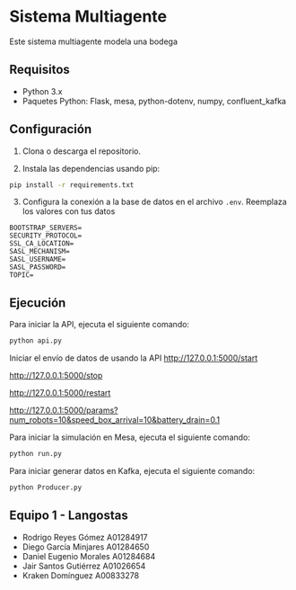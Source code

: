 # Sistema Multiagente
Este sistema multiagente modela una bodega

## Requisitos

- Python 3.x
- Paquetes Python: Flask, mesa, python-dotenv, numpy, confluent_kafka

## Configuración

1. Clona o descarga el repositorio.

2. Instala las dependencias usando pip:

```bash
pip install -r requirements.txt
```


3. Configura la conexión a la base de datos en el archivo `.env`. Reemplaza los valores con tus  datos
```env
BOOTSTRAP_SERVERS=
SECURITY_PROTOCOL=
SSL_CA_LOCATION=
SASL_MECHANISM=
SASL_USERNAME=
SASL_PASSWORD=
TOPIC=
```

## Ejecución

Para iniciar la API, ejecuta el siguiente comando:

```bash
python api.py
```

Iniciar el envío de datos de usando la API
http://127.0.0.1:5000/start

http://127.0.0.1:5000/stop

http://127.0.0.1:5000/restart

http://127.0.0.1:5000/params?num_robots=10&speed_box_arrival=10&battery_drain=0.1

Para iniciar la simulación en Mesa, ejecuta el siguiente comando:

```bash
python run.py
```

Para iniciar generar datos en Kafka, ejecuta el siguiente comando:

```bash
python Producer.py
```


## Equipo 1 - Langostas

- Rodrigo Reyes Gómez      A01284917
- Diego García Minjares    A01284650
- Daniel Eugenio Morales   A01284684
- Jair Santos Gutiérrez    A01026654
- Kraken Domínguez         A00833278
